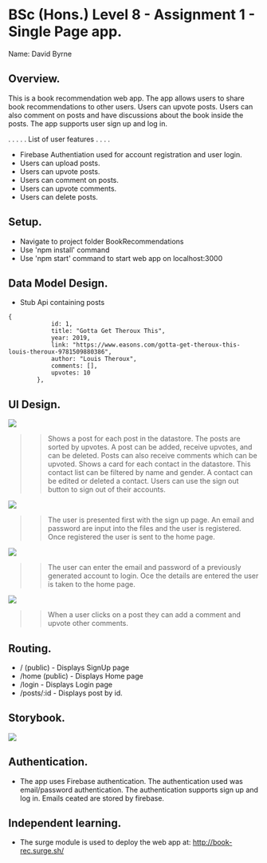 # BSc (Hons.) Level 8 - Assignment 1 - Single Page app.

Name: David Byrne

## Overview.

This is a book recommendation web app. The app allows users to share book recommendations to other users. Users can upvote posts. Users can also comment on posts and have discussions about the book inside the posts. The app supports user sign up and log in. 

. . . . . List of user features  . . . .

- Firebase Authentiation used for account registration and user login.
- Users can upload posts.
- Users can upvote posts.
- Users can comment on posts.
- Users can upvote comments.
- Users can delete posts.

## Setup.

- Navigate to project folder BookRecommendations
- Use 'npm install' command
- Use 'npm start' command to start web app on localhost:3000

## Data Model Design.

- Stub Api containing posts

~~~
{
            id: 1,
            title: "Gotta Get Theroux This",
            year: 2019,
            link: "https://www.easons.com/gotta-get-theroux-this-louis-theroux-9781509880386",
            author: "Louis Theroux",
            comments: [],
            upvotes: 10
        },
~~~

## UI Design.

![][main]

>> Shows a post for each post in the datastore. The posts are sorted by upvotes. A post can be added, receive upvotes, and can be deleted. Posts can also receive comments which can be upvoted. Shows a card for each contact in the datastore. This contact list can be filtered by name and gender. A contact can be edited or deleted a contact. Users can use the sign out button to sign out of their accounts.

![][detailsSignup]

>> The user is presented first with the sign up page. An email and password are input into the files and the user is registered. Once registered the user is sent to the home page.

![][detailsLogin]

>> The user can enter the email and password of a previously generated account to login. Oce the details are entered the user is taken to the home page.

![][detailsPostComment]

>> When a user clicks on a post they can add a comment and upvote other comments.

## Routing.

- / (public) - Displays SignUp page
- /home (public) - Displays Home page 
- /login - Displays Login page
- /posts/:id - Displays post by id.

## Storybook.

![][stories]

## Authentication.

- The app uses Firebase authentication. The authentication used was email/password authentication. The authentication supports sign up and log in. Emails ceated are stored by firebase.

## Independent learning.

- The surge module is used to deploy the web app at: http://book-rec.surge.sh/

[main]: ./img/main.png
[detailsSignup]: ./img/detailsSignup.png
[detailsLogin]: ./img/detailsLogin.png
[detailsPostComment]: ./img/detailsPostComment.png
[stories]: ./img/stories.png
